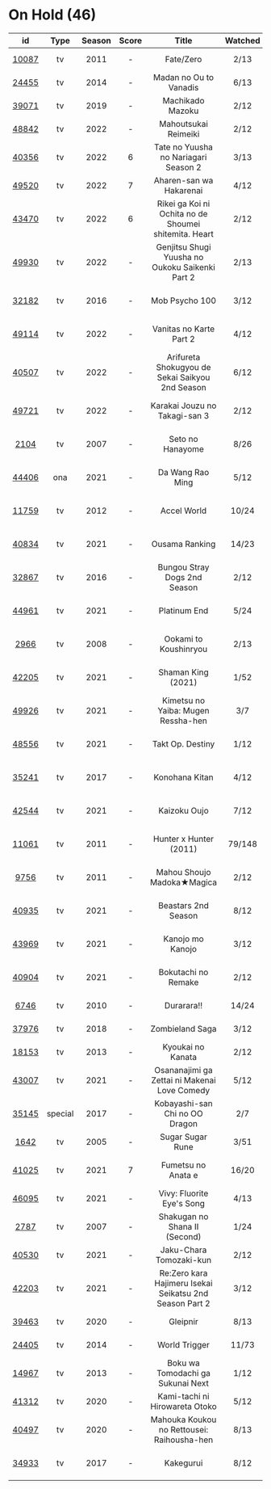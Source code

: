 # On Hold (46)

|                      id                      |   Type  | Season | Score |                          Title                          | Watched |    Updated    | Start Date |
| :------------------------------------------: | :-----: | :----: | :---: | :-----------------------------------------------------: | :-----: | :-----------: | :--------: |
| [10087](https://myanimelist.net/anime/10087) |    tv   |  2011  |   -   |                        Fate/Zero                        |   2/13  |   Last month  | 04/26/2022 |
| [24455](https://myanimelist.net/anime/24455) |    tv   |  2014  |   -   |                  Madan no Ou to Vanadis                 |   6/13  |   Last month  | 04/22/2022 |
| [39071](https://myanimelist.net/anime/39071) |    tv   |  2019  |   -   |                     Machikado Mazoku                    |   2/12  |   Last month  | 04/19/2022 |
| [48842](https://myanimelist.net/anime/48842) |    tv   |  2022  |   -   |                   Mahoutsukai Reimeiki                  |   2/12  |  2 weeks ago  | 04/09/2022 |
| [40356](https://myanimelist.net/anime/40356) |    tv   |  2022  |   6   |           Tate no Yuusha no Nariagari Season 2          |   3/13  |  2 weeks ago  | 04/06/2022 |
| [49520](https://myanimelist.net/anime/49520) |    tv   |  2022  |   7   |                 Aharen-san wa Hakarenai                 |   4/12  |  2 weeks ago  | 04/01/2022 |
| [43470](https://myanimelist.net/anime/43470) |    tv   |  2022  |   6   |  Rikei ga Koi ni Ochita no de Shoumei shitemita. Heart  |   2/12  |  2 weeks ago  | 04/01/2022 |
| [49930](https://myanimelist.net/anime/49930) |    tv   |  2022  |   -   |     Genjitsu Shugi Yuusha no Oukoku Saikenki Part 2     |   2/13  |  2 months ago | 03/01/2022 |
| [32182](https://myanimelist.net/anime/32182) |    tv   |  2016  |   -   |                      Mob Psycho 100                     |   3/12  |  4 months ago | 02/05/2022 |
| [49114](https://myanimelist.net/anime/49114) |    tv   |  2022  |   -   |                 Vanitas no Karte Part 2                 |   4/12  |  2 months ago | 01/15/2022 |
| [40507](https://myanimelist.net/anime/40507) |    tv   |  2022  |   -   |     Arifureta Shokugyou de Sekai Saikyou 2nd Season     |   6/12  |  2 months ago | 01/14/2022 |
| [49721](https://myanimelist.net/anime/49721) |    tv   |  2022  |   -   |              Karakai Jouzu no Takagi-san 3              |   2/12  |  4 months ago | 01/08/2022 |
|  [2104](https://myanimelist.net/anime/2104)  |    tv   |  2007  |   -   |                     Seto no Hanayome                    |   8/26  |  5 months ago | 01/05/2022 |
| [44406](https://myanimelist.net/anime/44406) |   ona   |  2021  |   -   |                     Da Wang Rao Ming                    |   5/12  |  3 months ago | 12/19/2021 |
| [11759](https://myanimelist.net/anime/11759) |    tv   |  2012  |   -   |                       Accel World                       |  10/24  |  6 months ago | 12/16/2021 |
| [40834](https://myanimelist.net/anime/40834) |    tv   |  2021  |   -   |                      Ousama Ranking                     |  14/23  |  2 months ago | 12/11/2021 |
| [32867](https://myanimelist.net/anime/32867) |    tv   |  2016  |   -   |               Bungou Stray Dogs 2nd Season              |   2/12  |   Last month  | 10/25/2021 |
| [44961](https://myanimelist.net/anime/44961) |    tv   |  2021  |   -   |                       Platinum End                      |   5/24  |  4 months ago | 10/23/2021 |
|  [2966](https://myanimelist.net/anime/2966)  |    tv   |  2008  |   -   |                  Ookami to Koushinryou                  |   2/13  |  8 months ago | 10/20/2021 |
| [42205](https://myanimelist.net/anime/42205) |    tv   |  2021  |   -   |                    Shaman King (2021)                   |   1/52  |  8 months ago | 10/14/2021 |
| [49926](https://myanimelist.net/anime/49926) |    tv   |  2021  |   -   |            Kimetsu no Yaiba: Mugen Ressha-hen           |   3/7   |  6 months ago | 10/11/2021 |
| [48556](https://myanimelist.net/anime/48556) |    tv   |  2021  |   -   |                     Takt Op. Destiny                    |   1/12  |  6 months ago | 10/06/2021 |
| [35241](https://myanimelist.net/anime/35241) |    tv   |  2017  |   -   |                      Konohana Kitan                     |   4/12  |  9 months ago | 09/22/2021 |
| [42544](https://myanimelist.net/anime/42544) |    tv   |  2021  |   -   |                       Kaizoku Oujo                      |   7/12  |  7 months ago | 08/30/2021 |
| [11061](https://myanimelist.net/anime/11061) |    tv   |  2011  |   -   |                  Hunter x Hunter (2011)                 |  79/148 |  2 months ago | 08/24/2021 |
|  [9756](https://myanimelist.net/anime/9756)  |    tv   |  2011  |   -   |                Mahou Shoujo Madoka★Magica               |   2/12  | 10 months ago | 08/19/2021 |
| [40935](https://myanimelist.net/anime/40935) |    tv   |  2021  |   -   |                   Beastars 2nd Season                   |   8/12  | 11 months ago | 07/20/2021 |
| [43969](https://myanimelist.net/anime/43969) |    tv   |  2021  |   -   |                     Kanojo mo Kanojo                    |   3/12  | 10 months ago | 07/05/2021 |
| [40904](https://myanimelist.net/anime/40904) |    tv   |  2021  |   -   |                   Bokutachi no Remake                   |   2/12  | 10 months ago | 07/04/2021 |
|  [6746](https://myanimelist.net/anime/6746)  |    tv   |  2010  |   -   |                        Durarara!!                       |  14/24  |   Last year   | 06/17/2021 |
| [37976](https://myanimelist.net/anime/37976) |    tv   |  2018  |   -   |                     Zombieland Saga                     |   3/12  |   Last year   | 05/28/2021 |
| [18153](https://myanimelist.net/anime/18153) |    tv   |  2013  |   -   |                    Kyoukai no Kanata                    |   2/12  |   Last year   | 05/27/2021 |
| [43007](https://myanimelist.net/anime/43007) |    tv   |  2021  |   -   |       Osananajimi ga Zettai ni Makenai Love Comedy      |   5/12  |   Last year   | 05/25/2021 |
| [35145](https://myanimelist.net/anime/35145) | special |  2017  |   -   |              Kobayashi-san Chi no OO Dragon             |   2/7   |   Last year   | 05/14/2021 |
|  [1642](https://myanimelist.net/anime/1642)  |    tv   |  2005  |   -   |                     Sugar Sugar Rune                    |   3/51  |   Last year   | 05/10/2021 |
| [41025](https://myanimelist.net/anime/41025) |    tv   |  2021  |   7   |                    Fumetsu no Anata e                   |  16/20  |  4 months ago | 04/28/2021 |
| [46095](https://myanimelist.net/anime/46095) |    tv   |  2021  |   -   |                Vivy: Fluorite Eye's Song                |   4/13  |   Last year   | 04/28/2021 |
|  [2787](https://myanimelist.net/anime/2787)  |    tv   |  2007  |   -   |              Shakugan no Shana II (Second)              |   1/24  |   Last year   | 02/19/2021 |
| [40530](https://myanimelist.net/anime/40530) |    tv   |  2021  |   -   |                 Jaku-Chara Tomozaki-kun                 |   2/12  |   Last year   | 01/09/2021 |
| [42203](https://myanimelist.net/anime/42203) |    tv   |  2021  |   -   | Re:Zero kara Hajimeru Isekai Seikatsu 2nd Season Part 2 |   3/12  |   Last year   | 01/07/2021 |
| [39463](https://myanimelist.net/anime/39463) |    tv   |  2020  |   -   |                         Gleipnir                        |   8/13  |   Last year   | 12/16/2020 |
| [24405](https://myanimelist.net/anime/24405) |    tv   |  2014  |   -   |                      World Trigger                      |  11/73  |   Last year   | 12/01/2020 |
| [14967](https://myanimelist.net/anime/14967) |    tv   |  2013  |   -   |            Boku wa Tomodachi ga Sukunai Next            |   1/12  |   Last year   | 11/28/2020 |
| [41312](https://myanimelist.net/anime/41312) |    tv   |  2020  |   -   |              Kami-tachi ni Hirowareta Otoko             |   5/12  |   Last year   | 11/18/2020 |
| [40497](https://myanimelist.net/anime/40497) |    tv   |  2020  |   -   |        Mahouka Koukou no Rettousei: Raihousha-hen       |   8/13  |   Last year   | 10/04/2020 |
| [34933](https://myanimelist.net/anime/34933) |    tv   |  2017  |   -   |                        Kakegurui                        |   8/12  |  4 months ago |      -     |